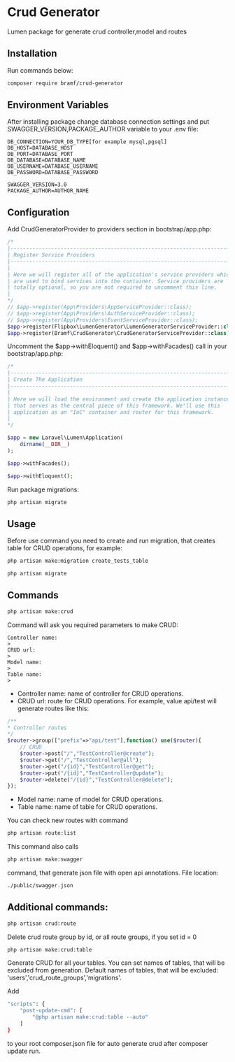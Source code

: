 
# Crud Generator

Lumen package for generate crud controller,model and routes
## Installation

Run commands below:

```bash
composer require bramf/crud-generator
```
## Environment Variables

After installing package change database connection settings and put SWAGGER_VERSION,PACKAGE_AUTHOR variable to your .env file:

`DB_CONNECTION=YOUR_DB_TYPE[for example mysql,pgsql]`\
`DB_HOST=DATABASE_HOST`\
`DB_PORT=DATABASE_PORT`\
`DB_DATABASE=DATABASE_NAME`\
`DB_USERNAME=DATABASE_USERNAME`\
`DB_PASSWORD=DATABASE_PASSWORD`

`SWAGGER_VERSION=3.0`\
`PACKAGE_AUTHOR=AUTHOR_NAME`

## Configuration

Add CrudGeneratorProvider to providers section in bootstrap/app.php:

```php
/*
|--------------------------------------------------------------------------
| Register Service Providers
|--------------------------------------------------------------------------
|
| Here we will register all of the application's service providers which
| are used to bind services into the container. Service providers are
| totally optional, so you are not required to uncomment this line.
|
*/
// $app->register(App\Providers\AppServiceProvider::class);
// $app->register(App\Providers\AuthServiceProvider::class);
// $app->register(App\Providers\EventServiceProvider::class);
$app->register(Flipbox\LumenGenerator\LumenGeneratorServiceProvider::class);
$app->register(Bramf\CrudGenerator\CrudGeneratorServiceProvider::class);
```

Uncomment the $app->withEloquent() and $app->withFacades() call in your bootstrap/app.php:

```php
/*
|--------------------------------------------------------------------------
| Create The Application
|--------------------------------------------------------------------------
|
| Here we will load the environment and create the application instance
| that serves as the central piece of this framework. We'll use this
| application as an "IoC" container and router for this framework.
|
*/

$app = new Laravel\Lumen\Application(
    dirname(__DIR__)
);

$app->withFacades();

$app->withEloquent();
```

Run package migrations:
```bash
php artisan migrate
```

## Usage

Before use command you need to create and run migration, that creates table for CRUD operations, for example:
```bash
php artisan make:migration create_tests_table
```
```bash
php artisan migrate
```
## Commands
```bash
php artisan make:crud
```
Command will ask you required parameters to make CRUD:

`Controller name:`\
`>`\
`CRUD url:`\
`>`\
`Model name:`\
`>`\
`Table name:`\
`>`

- Controller name: name of controller for CRUD operations.
- CRUD url: route for CRUD operations. For example, value api/test will generate routes like this:
```php
/**
* Controller routes
*/
$router->group(["prefix"=>"api/test"],function() use($router){
    // CRUD
    $router->post("/","TestController@create");
    $router->get("/","TestController@all");
    $router->get("/{id}","TestController@get");
    $router->put("/{id}","TestController@update");
    $router->delete("/{id}","TestController@delete");
});
```
- Model name: name of model for CRUD operations.
- Table name: name of table for CRUD operations.

You can check new routes with command
```bash
php artisan route:list
```

This command also calls
```bash
php artisan make:swagger
```
command, that generate json file with open api annotations. File location:
```bash
./public/swagger.json
```

## Additional commands:
```bash
php artisan crud:route
```
Delete crud route group by id, or all route groups, if you set id = 0

```bash
php artisan make:crud:table
```
Generate CRUD for all your tables. You can set names of tables, that will be excluded from generation.
Default names of tables, that will be excluded: 'users','crud_route_groups','migrations'.

Add 
```bash
"scripts": {
    "post-update-cmd": [
        "@php artisan make:crud:table --auto"
    ]
}
```
to your root composer.json file for auto generate crud after composer update run.
